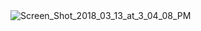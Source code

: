 <img src="https://image.ibb.co/njLoec/Screen_Shot_2018_03_13_at_3_04_08_PM.png" alt="Screen_Shot_2018_03_13_at_3_04_08_PM" border="0">